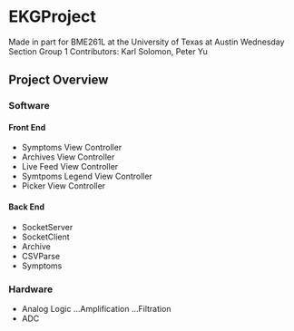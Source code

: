 # EKGProject
Made in part for BME261L at the University of Texas at Austin
Wednesday Section Group 1
Contributors: Karl Solomon, Peter Yu

## Project Overview

### Software 

#### Front End
* Symptoms View Controller
* Archives View Controller
* Live Feed View Controller
* Symtpoms Legend View Controller
* Picker View Controller

#### Back End
* SocketServer
* SocketClient
* Archive
* CSVParse
* Symptoms

### Hardware
* Analog Logic
...Amplification
...Filtration
* ADC
